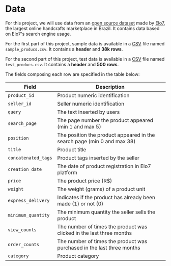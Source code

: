 # Data

For this project, we will use data from an [open source dataset][1]
made by [Elo7][2], the largest online handcrafts marketplace in Brazil.
It contains data based on Elo7's search engine usage.

For the first part of this project, sample data is available in a
[CSV][3] file named `sample_producs.csv`. It contains a **header**
and **38k rows**.

For the second part of this project, test data is available in a
[CSV][3] file named `test_producs.csv`. It contains a **header**
and **500 rows**.

The fields composing each row are specified in the table below:

| **Field**           | **Description**                                                                              |
| ------------------- | -------------------------------------------------------------------------------------------- |
| `product_id`        | Product numeric identification                                                               |
| `seller_id`         | Seller numeric identification                                                                |
| `query`             | The text inserted by users                                                                   |
| `search_page`       | The page number the product appeared (min 1 and max 5)                                       |
| `position`          | The position the product appeared in the search page (min 0 and max 38)                      |
| `title`             | Product title                                                                                |
| `concatenated_tags` | Product tags inserted by the seller                                                          |
| `creation_date`     | The date of product registration in Elo7 platform                                            |
| `price`             | The product price (R$)                                                                       |
| `weight`            | The weight (grams) of a product unit                                                         |
| `express_delivery`  | Indicates if the product has already been made (1) or not (0)                                |
| `minimum_quantity`  | The minimum quantity the seller sells the product                                            |
| `view_counts`       | The number of times the product was clicked in the last three months                         |
| `order_counts`      | The number of times the product was purchased in the last three months                       |
| `category`          | Product category                                                                             |

[1]: https://github.com/elo7/data7_oss/tree/master/elo7-search
[2]: https://elo7.com.br/sobre
[3]: https://en.wikipedia.org/wiki/Comma-separated_values

